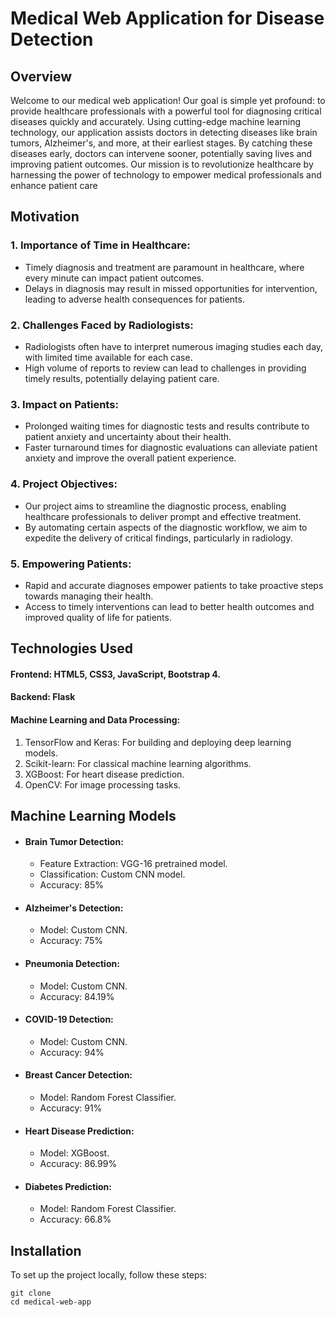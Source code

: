 # Medical Web Application for Disease Detection

## Overview 
Welcome to our  medical web application! Our goal is simple yet profound: to provide healthcare professionals with a powerful tool for diagnosing critical diseases quickly and accurately. Using cutting-edge machine learning technology, our application assists doctors in detecting diseases like brain tumors, Alzheimer's, and more, at their earliest stages. By catching these diseases early, doctors can intervene sooner, potentially saving lives and improving patient outcomes. Our mission is to revolutionize healthcare by harnessing the power of technology to empower medical professionals and enhance patient care     

## Motivation
### 1. Importance of Time in Healthcare:
 * Timely diagnosis and treatment are paramount in healthcare, where every minute can impact patient outcomes.
 * Delays in diagnosis may result in missed opportunities for intervention, leading to adverse health consequences for patients.
### 2. Challenges Faced by Radiologists:
 * Radiologists often have to interpret numerous imaging studies each day, with limited time available for each case.
 * High volume of reports to review can lead to challenges in providing timely results, potentially delaying patient care.
### 3. Impact on Patients:
 * Prolonged waiting times for diagnostic tests and results contribute to patient anxiety and uncertainty about their health.
 * Faster turnaround times for diagnostic evaluations can alleviate patient anxiety and improve the overall patient experience.
### 4. Project Objectives:
 * Our project aims to streamline the diagnostic process, enabling healthcare professionals to deliver prompt and effective treatment.
 * By automating certain aspects of the diagnostic workflow, we aim to expedite the delivery of critical findings, particularly in radiology.
### 5. Empowering Patients:
  * Rapid and accurate diagnoses empower patients to take proactive steps towards managing their health.
  * Access to timely interventions can lead to better health outcomes and improved quality of life for patients.

## Technologies Used
#### Frontend: HTML5, CSS3, JavaScript, Bootstrap 4.
               
#### Backend: Flask
#### Machine Learning and Data Processing:
 1. TensorFlow and Keras: For building and deploying deep learning models.
 2. Scikit-learn: For classical machine learning algorithms.
 3. XGBoost: For heart disease prediction.
 4. OpenCV: For image processing tasks.

## Machine Learning Models
* #### Brain Tumor Detection:
   * Feature Extraction: VGG-16 pretrained model.
   * Classification: Custom CNN model.
   * Accuracy: 85%
* #### Alzheimer's Detection:
   * Model: Custom CNN.
   * Accuracy: 75%
* #### Pneumonia Detection:
   * Model: Custom CNN.
   * Accuracy: 84.19%
* #### COVID-19 Detection:
   * Model: Custom CNN.
   * Accuracy: 94%
* #### Breast Cancer Detection:
   * Model: Random Forest Classifier.
   * Accuracy: 91%
* #### Heart Disease Prediction:
   * Model: XGBoost.
   * Accuracy: 86.99%
* #### Diabetes Prediction:
   * Model: Random Forest Classifier.
   * Accuracy: 66.8%

## Installation
To set up the project locally, follow these steps:
```
git clone 
cd medical-web-app

```
